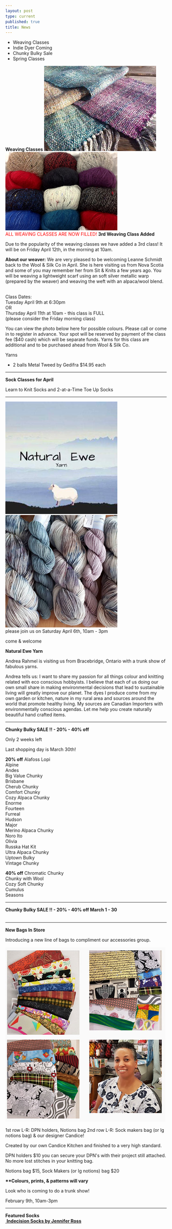 ```yaml
---
layout: post
type: current
published: true
title: News
---
```


- Weaving Classes
- Indie Dyer Coming
- Chunky Bulky Sale
- Spring Classes

<strong>Weaving Classes</strong>
 <img src="/img/weaving.jpg"><br />
 <img src="/img/weaving2.jpg"><br />
 <font color="red">ALL WEAVING CLASSES ARE NOW FILLED!</font>
<strong>3rd Weaving Class Added</strong>
 
Due to the popularity of the weaving classes we have added a 3rd class!  It will be on Friday April 12th, in the morning at 10am.

<strong>About our weaver:</strong>
We are very pleased to be welcoming Leanne Schmidt back to the Wool & Silk Co in April. She is here visiting us from Nova Scotia and some of you may remember her from Sit & Knits a few years ago.
You will be weaving a lightweight scarf using an soft silver metallic warp (prepared by the weaver) and weaving the weft with an alpaca/wool blend.<br /><br />

Class Dates:<br />
Tuesday April 9th at 6:30pm <br />
OR<br />
Thursday April 11th at 10am - this class is FULL<br />
  (please consider the Friday morning class)

You can view the photo below here for possible colours. Please call or come in to register in advance. Your spot will be reserved by payment of the class fee ($40 cash) which will be separate funds. 
Yarns for this class are additional and to be purchased ahead from Wool & Silk Co. 

Yarns
- 2 balls Metal Tweed by Gedifra $14.95 each
<hr />

<strong>Sock Classes for April</strong>
 
Learn to Knit Socks and 2-at-a-Time Toe Up Socks
<hr />
<img src="/img/ewe1.jpg"><br />
<img src="/img/ewe2.jpg"><br />
please join us on
Saturday April 6th, 10am - 3pm

come & welcome

<strong> Natural Ewe Yarn</strong>

Andrea Rahmel is visiting us from Bracebridge, Ontario with a trunk show of fabulous yarns. 
 
Andrea tells us:
I want to share my passion for all things colour and knitting related with eco conscious hobbyists. I believe that each of us doing our own small share in making environmental decisions that lead to sustainable living will greatly improve our planet.
The dyes I produce come from my own garden or kitchen, nature in my rural area and sources around the world that promote healthy living.
My sources are Canadian Importers with environmentally conscious agendas.
Let me help you create naturally beautiful hand crafted items.

<hr />
<strong>Chunky Bulky SALE !! - 20% - 40% off</strong>

Only 2 weeks left

Last shopping day is March 30th!
 
<strong>20% off</strong>
Alafoss Lopi<br />
Alpine<br />
Andes<br />
Big Value Chunky<br />
Brisbane<br />
Cherub Chunky<br />
Comfort Chunky<br />
Cozy Alpaca Chunky<br />
Enorme<br />
Fourteen<br />
Furreal<br />
Hudson<br />
Major<br />
Merino Alpaca Chunky <br />
Noro Ito<br />
Olivia<br />
Russka Hat Kit<br />
Ultra Alpaca Chunky<br />
Uptown Bulky<br />
Vintage Chunky<br />

<strong>40% off</strong>
Chromatic Chunky<br />
Chunky with Wool<br />
Cozy Soft Chunky<br />
Cumulus<br />
Seasons<br />
<hr />

<strong>Chunky Bulky SALE !! - 20% - 40% off March 1 - 30</strong><br /><br />

<hr />
<strong>New Bags In Store</strong>

Introducing a new line of bags to compliment our accessories group.

<img src="/img/febwhatsnew.jpg">

1st row L-R: DPN holders, Notions bag
2nd row L-R: Sock makers bag (or lg notions bag) & our designer Candice!

Created by our own Candice Kitchen and finished to a very high standard. 

DPN holders $10
you can secure your DPN's with their project still attached. No more lost stitches in your knitting bag.

Notions bag $15, Sock Makers (or lg notions) bag $20

<strong>**Colours, prints, & patterns will vary</strong>

Look who is coming to do a trunk show!

February 9th, 10am-3pm

<hr />
<strong>Featured Socks</strong><br />
<a href="https://www.ravelry.com/patterns/library/indecision-5">
      <img src="http://woolandsilkco.github.io/img/indecisionsocks.jpg" alt="">
     <strong>Indecision Socks by Jennifer Ross</strong>
    </a>
